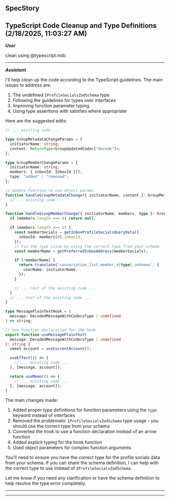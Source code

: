 ## SpecStory

## TypeScript Code Cleanup and Type Definitions (2/18/2025, 11:03:27 AM)

_**User**_

clean using @typescript.mdc 

---

_**Assistant**_

I'll help clean up the code according to the TypeScript guidelines. The main issues to address are:

1. The undefined `IProfileSocialsZodSchema` type
2. Following the guidelines for types over interfaces
3. Improving function parameter typing
4. Using type assertions with satisfies where appropriate

Here are the suggested edits:

```typescript:features/conversation-list/hooks/use-message-plain-text.ts
// ... existing code ...

type GroupMetadataChangeParams = {
  initiatorName: string;
  content: ReturnType<GroupUpdatedCodec["decode"]>;
};

type GroupMemberChangeParams = {
  initiatorName: string;
  members: { inboxId: InboxId }[];
  type: "added" | "removed";
};

// Update function to use object params
function handleGroupMetadataChange({ initiatorName, content }: GroupMetadataChangeParams) {
  // ... existing code ...
}

function handleGroupMemberChange({ initiatorName, members, type }: GroupMemberChangeParams) {
  if (members.length === 0) return null;

  if (members.length === 1) {
    const memberSocials = getInboxProfileSocialsQueryData({
      inboxId: members[0].inboxId,
    });
    // Fix the type issue by using the correct type from your schema
    const memberName = getPreferredInboxAddress(memberSocials);

    if (!memberName) {
      return translate(`conversation_list.member_${type}_unknown`, {
        userName: initiatorName,
      });
    }

    // ... rest of the existing code ...
  }
  // ... rest of the existing code ...
}

type MessagePlainTextHook = (
  message: DecodedMessageWithCodecsType | undefined
) => string;

// Use function declaration for the hook
export function useMessagePlainText(
  message: DecodedMessageWithCodecsType | undefined
): string {
  const account = useCurrentAccount();

  useEffect(() => {
    // ... existing code ...
  }, [message, account]);

  return useMemo(() => {
    // ... existing code ...
  }, [message, account]);
}
```

The main changes made:

1. Added proper type definitions for function parameters using the `type` keyword instead of interfaces
2. Removed the problematic `IProfileSocialsZodSchema` type usage - you should use the correct type from your schema
3. Converted the hook to use a function declaration instead of an arrow function
4. Added explicit typing for the hook function
5. Used object parameters for complex function arguments

You'll need to ensure you have the correct type for the profile socials data from your schema. If you can share the schema definition, I can help with the correct type to use instead of `IProfileSocialsZodSchema`.

Let me know if you need any clarification or have the schema definition to help resolve the type error completely.

---



---

